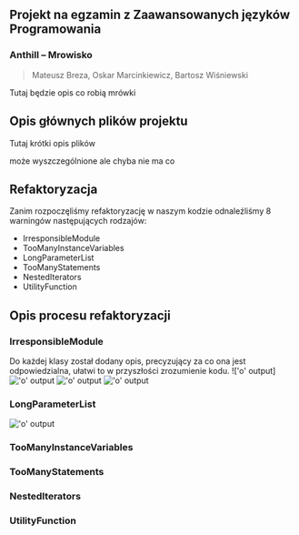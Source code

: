 
## Projekt na egzamin z Zaawansowanych języków Programowania
### Anthill – Mrowisko
> Mateusz Breza, Oskar Marcinkiewicz, Bartosz Wiśniewski

Tutaj będzie opis co robią mrówki 


## Opis głównych plików projektu

Tutaj krótki opis plików

może wyszczególnione ale chyba nie ma co


## Refaktoryzacja

Zanim rozpoczęliśmy refaktoryzację w naszym kodzie odnaleźliśmy 8 warningów następujących rodzajów:
- IrresponsibleModule
- TooManyInstanceVariables
- LongParameterList
- TooManyStatements
- NestedIterators
- UtilityFunction




## Opis procesu refaktoryzacji

### IrresponsibleModule

Do każdej klasy został dodany opis, precyzujący za co ona jest odpowiedzialna, ułatwi to w przyszłości zrozumienie kodu.
!['o' output]
!['o' output](https://i.imgur.com/kOcWMd2.png)
!['o' output](https://i.imgur.com/cQ0UTrD.png)
!['o' output](https://i.imgur.com/qW5GEPh.png)

### LongParameterList
!['o' output](https://i.imgur.com/AtD5Jhg.png)
### TooManyInstanceVariables

### TooManyStatements

### NestedIterators

### UtilityFunction
